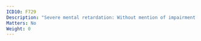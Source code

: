 ```yaml
---
ICD10: F729
Description: "Severe mental retardation: Without mention of impairment of behaviour"
Matters: No
Weight: 0
---
```

